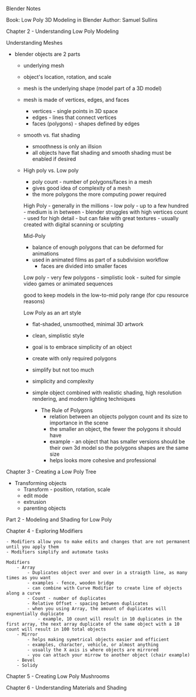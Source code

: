 Blender Notes


Book: Low Poly 3D Modeling in Blender
Author: Samuel Sullins


Chapter 2 - Understanding Low Poly Modeling

Understanding Meshes
- blender objects are 2 parts
    - underlying mesh
    - object's location, rotation, and scale

    - mesh is the underlying shape (model part of a 3D model)
    - mesh is made of vertices, edges, and faces
        - vertices - single points in 3D space
        - edges - lines that connect vertices
        - faces (polygons) - shapes defined by edges

    - smooth vs. flat shading
        - smoothness is only an illsion
        - all objects have flat shading and smooth shading must be enabled if desired

    - High poly vs. Low poly
        - poly count - number of polygons/faces in a mesh
        - gives good idea of complexity of a mesh
        - the more polygons the more computing power required

        High Poly
            - generally in the millions
            - low poly - up to a few hundred
                - medium is in between
            - blender struggles with high vertices count
            - used for high detail - but can fake with great textures
            - usually created with digital scanning or sculpting

        Mid-Poly
        - balance of enough polygons that can be deformed for animations
        - used in animated films as part of a subdivision workflow
            - faces are divided into smaller faces
        
        Low poly
            - very few polygons
            - simplistic look
            - suited for simple video games or animated sequences

        good to keep models in the low-to-mid poly range (for cpu resource reasons)

        Low Poly as an art style
        - flat-shaded, unsmoothed, minimal 3D artwork
        - clean, simplistic style
        - goal is to embrace simplicity of an object
        - create with only required polygons
        - simplify but not too much
        - simplicity and complexity
        - simple object combined with realistic shading, high resolution rendering, and modern lighting techniques
        
            - The Rule of Polygons
                - relation between an objects polygon count and its size to importance in the scene
                - the smaller an object, the fewer the polygons it should have
                - example - an object that has smaller versions should be their own 3d model so the polygons shapes are the same size
                - helps looks more cohesive and professional

Chapter 3 - Creating a Low Poly Tree

- Transforming objects
    - Transform - position, rotation, scale
    - edit mode
    - extrusion
    - parenting objects

Part 2 - Modeling and Shading for Low Poly

Chapter 4 - Exploring Modifiers
    
    - Modifiers allow you to make edits and changes that are not permanent until you apply them
    - Modifiers simplify and automate tasks

    Modifiers
        - Array
            - Duplicates object over and over in a straigth line, as many times as you want
            - examples - fence, wooden bridge
            - can combine with Curve Modifier to create line of objects along a curve
            - Count - number of duplicates
            - Relative Offset - spacing between duplicates
            - when you using Array, the amount of duplicates will expnentially duplicate
                - example, 10 count will result in 10 duplicates in the first array, the next array duplicate of the same object with a 10 count will result in 100 total objects
        - Mirror
            - helps making symetrical objects easier and efficient
            - examples, character, vehicle, or almost anything
            - usually the X axis is where objects are mirrored
            - you can attach your mirrow to another object (chair example)
        - Bevel
        - Solidy

    

Chapter 5 - Creating Low Poly Mushrooms

Chapter 6 - Understanding Materials and Shading